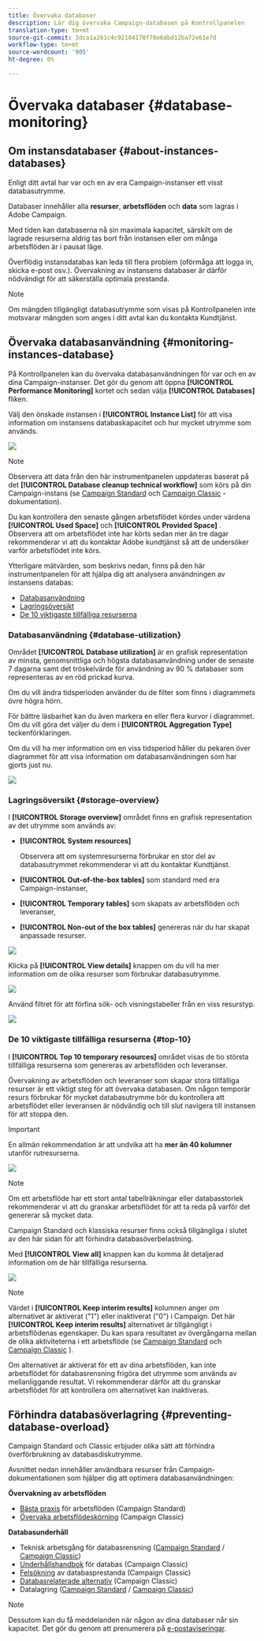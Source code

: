 ```yaml
---
title: Övervaka databaser
description: Lär dig övervaka Campaign-databasen på Kontrollpanelen
translation-type: tm+mt
source-git-commit: 3dca1a261c4c92104170f70e6dbd12ba72e61e7d
workflow-type: tm+mt
source-wordcount: '905'
ht-degree: 0%

---
```



# Övervaka databaser {#database-monitoring}

## Om instansdatabaser {#about-instances-databases}

Enligt ditt avtal har var och en av era Campaign-instanser ett visst databasutrymme.

Databaser innehåller alla **resurser**, **arbetsflöden** och **data** som lagras i Adobe Campaign.

Med tiden kan databaserna nå sin maximala kapacitet, särskilt om de lagrade resurserna aldrig tas bort från instansen eller om många arbetsflöden är i pausat läge.

Överflödig instansdatabas kan leda till flera problem (oförmåga att logga in, skicka e-post osv.). Övervakning av instansens databaser är därför nödvändigt för att säkerställa optimala prestanda.

>[!NOTE]
>
>Om mängden tillgängligt databasutrymme som visas på Kontrollpanelen inte motsvarar mängden som anges i ditt avtal kan du kontakta Kundtjänst.

## Övervaka databasanvändning {#monitoring-instances-database}

På Kontrollpanelen kan du övervaka databasanvändningen för var och en av dina Campaign-instanser. Det gör du genom att öppna **[!UICONTROL Performance Monitoring]** kortet och sedan välja **[!UICONTROL Databases]** fliken.

Välj den önskade instansen i **[!UICONTROL Instance List]** för att visa information om instansens databaskapacitet och hur mycket utrymme som används.

![](assets/databases_dashboard.png)

>[!NOTE]
>
>Observera att data från den här instrumentpanelen uppdateras baserat på det **[!UICONTROL Database cleanup technical workflow]** som körs på din Campaign-instans (se [Campaign Standard](https://docs.adobe.com/help/en/campaign-standard/using/administrating/application-settings/technical-workflows.html#list-of-technical-workflows) och [Campaign Classic](https://docs.adobe.com/help/en/campaign-classic/using/monitoring-campaign-classic/data-processing/database-cleanup-workflow.html) -dokumentation).
>
>Du kan kontrollera den senaste gången arbetsflödet kördes under värdena **[!UICONTROL Used Space]** och **[!UICONTROL Provided Space]** . Observera att om arbetsflödet inte har körts sedan mer än tre dagar rekommenderar vi att du kontaktar Adobe kundtjänst så att de undersöker varför arbetsflödet inte körs.

Ytterligare mätvärden, som beskrivs nedan, finns på den här instrumentpanelen för att hjälpa dig att analysera användningen av instansens databas:

* [Databasanvändning](../../performance-monitoring/using/database-monitoring.md#database-utilization)
* [Lagringsöversikt](../../performance-monitoring/using/database-monitoring.md#storage-overview)
* [De 10 viktigaste tillfälliga resurserna](../../performance-monitoring/using/database-monitoring.md#top-10)

### Databasanvändning {#database-utilization}

Området **[!UICONTROL Database utilization]** är en grafisk representation av minsta, genomsnittliga och högsta databasanvändning under de senaste 7 dagarna samt det tröskelvärde för användning av 90 % databaser som representeras av en röd prickad kurva.

Om du vill ändra tidsperioden använder du de filter som finns i diagrammets övre högra hörn.

För bättre läsbarhet kan du även markera en eller flera kurvor i diagrammet. Om du vill göra det väljer du dem i **[!UICONTROL Aggregation Type]** teckenförklaringen.

Om du vill ha mer information om en viss tidsperiod håller du pekaren över diagrammet för att visa information om databasanvändningen som har gjorts just nu.

![](assets/databases_dashboard_detail.png)

### Lagringsöversikt {#storage-overview}

I **[!UICONTROL Storage overview]** området finns en grafisk representation av det utrymme som används av:

* **[!UICONTROL System resources]**

   Observera att om systemresurserna förbrukar en stor del av databasutrymmet rekommenderar vi att du kontaktar Kundtjänst.

* **[!UICONTROL Out-of-the-box tables]** som standard med era Campaign-instanser,
* **[!UICONTROL Temporary tables]** som skapats av arbetsflöden och leveranser,
* **[!UICONTROL Non-out of the box tables]** genereras när du har skapat anpassade resurser.

![](assets/database-storage-overview.png)

Klicka på **[!UICONTROL View details]** knappen om du vill ha mer information om de olika resurser som förbrukar databasutrymme.

![](assets/database-storage-details.png)

Använd filtret för att förfina sök- och visningstabeller från en viss resurstyp.

![](assets/database-storage-overview-filter.png)

### De 10 viktigaste tillfälliga resurserna {#top-10}

I **[!UICONTROL Top 10 temporary resources]** området visas de tio största tillfälliga resurserna som genereras av arbetsflöden och leveranser.

Övervakning av arbetsflöden och leveranser som skapar stora tillfälliga resurser är ett viktigt steg för att övervaka databasen. Om någon temporär resurs förbrukar för mycket databasutrymme bör du kontrollera att arbetsflödet eller leveransen är nödvändig och till slut navigera till instansen för att stoppa den.

>[!IMPORTANT]
>
>En allmän rekommendation är att undvika att ha **mer än 40 kolumner** utanför rutresurserna.

![](assets/database-top10.png)

>[!NOTE]
>
>Om ett arbetsflöde har ett stort antal tabellräkningar eller databasstorlek rekommenderar vi att du granskar arbetsflödet för att ta reda på varför det genererar så mycket data.
>
>Campaign Standard och klassiska resurser finns också tillgängliga i slutet av den här sidan för att förhindra databasöverbelastning.

Med **[!UICONTROL View all]** knappen kan du komma åt detaljerad information om de här tillfälliga resurserna.

![](assets/database-top10-view.png)

>[!NOTE]
>
>Värdet i **[!UICONTROL Keep interim results]** kolumnen anger om alternativet är aktiverat (&quot;1&quot;) eller inaktiverat (&quot;0&quot;) i Campaign. Det här **[!UICONTROL Keep interim results]** alternativet är tillgängligt i arbetsflödenas egenskaper. Du kan spara resultatet av övergångarna mellan de olika aktiviteterna i ett arbetsflöde (se [Campaign Standard](https://docs.adobe.com/content/help/en/campaign-standard/using/managing-processes-and-data/executing-a-workflow/managing-execution-options.html) och [Campaign Classic](https://docs.adobe.com/content/help/en/campaign-classic/using/automating-with-workflows/general-operation/workflow-best-practices.html#logs) ).
>
>Om alternativet är aktiverat för ett av dina arbetsflöden, kan inte arbetsflödet för databasrensning frigöra det utrymme som används av mellanliggande resultat. Vi rekommenderar därför att du granskar arbetsflödet för att kontrollera om alternativet kan inaktiveras.

## Förhindra databasöverlagring {#preventing-database-overload}

Campaign Standard och Classic erbjuder olika sätt att förhindra överförbrukning av databasdiskutrymme.

Avsnittet nedan innehåller användbara resurser från Campaign-dokumentationen som hjälper dig att optimera databasanvändningen:

**Övervakning av arbetsflöden**

* [Bästa praxis](https://docs.adobe.com/content/help/en/campaign-standard/using/managing-processes-and-data/workflow-general-operation/best-practices-workflows.html) för arbetsflöden (Campaign Standard)
* [Övervaka arbetsflödeskörning](https://docs.adobe.com/help/en/campaign-classic/using/automating-with-workflows/monitoring-workflows/monitoring-workflow-execution.html) (Campaign Classic)

**Databasunderhåll**

* Teknisk arbetsgång för databasrensning ([Campaign Standard](https://docs.adobe.com/help/en/campaign-standard/using/administrating/application-settings/technical-workflows.html#list-of-technical-workflows) / [Campaign Classic](https://docs.adobe.com/help/en/campaign-classic/using/monitoring-campaign-classic/data-processing/database-cleanup-workflow.html))
* [Underhållshandbok](https://docs.adobe.com/content/help/en/campaign-classic/using/monitoring-campaign-classic/database-maintenance/recommendations.html) för databas (Campaign Classic)
* [Felsökning](https://docs.adobe.com/content/help/en/campaign-classic/using/monitoring-campaign-classic/troubleshooting/database-performances.html) av databasprestanda (Campaign Classic)
* [Databasrelaterade alternativ](https://docs.adobe.com/help/en/campaign-classic/using/installing-campaign-classic/appendices/configuring-campaign-options.html#database) (Campaign Classic)
* Datalagring ([Campaign Standard](https://docs.adobe.com/help/en/campaign-standard/using/administrating/application-settings/data-retention.html) / [Campaign Classic](https://docs.adobe.com/help/en/campaign-classic/using/configuring-campaign-classic/data-model/data-model-best-practices.html#data-retention))

>[!NOTE]
>
>Dessutom kan du få meddelanden när någon av dina databaser når sin kapacitet. Det gör du genom att prenumerera på [e-postaviseringar](../../performance-monitoring/using/email-alerting.md).
